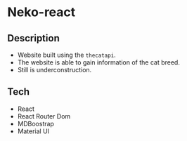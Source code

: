# Neko-react

## Description
- Website built using the ```thecatapi```.
- The website is able to gain information of the cat breed.
- Still is underconstruction.

## Tech
- React
- React Router Dom
- MDBoostrap
- Material UI